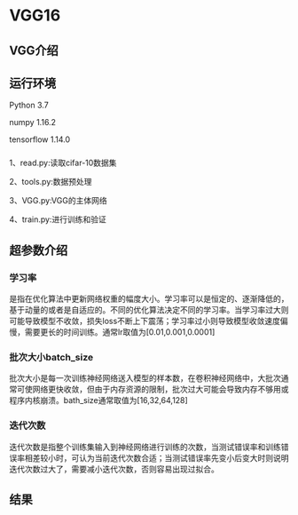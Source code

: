 # VGG16
## VGG介绍
## 运行环境
Python 3.7  

numpy	1.16.2  

tensorflow	1.14.0  

###  

1、read.py:读取cifar-10数据集  

2、tools.py:数据预处理  

3、VGG.py:VGG的主体网络  

4、train.py:进行训练和验证  

## 超参数介绍
### 学习率
是指在优化算法中更新网络权重的幅度大小。学习率可以是恒定的、逐渐降低的，基于动量的或者是自适应的。不同的优化算法决定不同的学习率。当学习率过大则可能导致模型不收敛，损失loss不断上下震荡；学习率过小则导致模型收敛速度偏慢，需要更长的时间训练。通常lr取值为[0.01,0.001,0.0001]
### 批次大小batch_size

批次大小是每一次训练神经网络送入模型的样本数，在卷积神经网络中，大批次通常可使网络更快收敛，但由于内存资源的限制，批次过大可能会导致内存不够用或程序内核崩溃。bath_size通常取值为[16,32,64,128]
### 迭代次数

迭代次数是指整个训练集输入到神经网络进行训练的次数，当测试错误率和训练错误率相差较小时，可认为当前迭代次数合适；当测试错误率先变小后变大时则说明迭代次数过大了，需要减小迭代次数，否则容易出现过拟合。
## 结果

